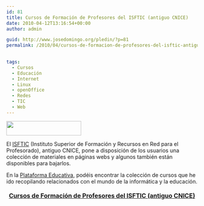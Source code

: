 ```yaml
---
id: 81
title: Cursos de Formación de Profesores del ISFTIC (antiguo CNICE)
date: 2010-04-12T13:16:54+00:00
author: admin

guid: http://www.josedomingo.org/pledin/?p=81
permalink: /2010/04/cursos-de-formacion-de-profesores-del-isftic-antiguo-cnice/

  
tags:
  - Cursos
  - Educación
  - Internet
  - Linux
  - openOffice
  - Redes
  - TIC
  - Web
---
```

<img class="aligncenter" title="cnice" src="http://www.ite.educacion.es/formacion/enred/navegacion/navegacion/images/lg_forma.gif" alt="" width="197" height="38" />

El [ISFTIC](http://www.isftic.mepsyd.es/) (Instituto Superior de Formación y Recursos en Red para el Profesorado), antiguo CNICE, pone a disposición de los usuarios una colección de materiales en páginas webs y algunos también están disponibles para bajarlos.

En la [Plataforma Educativa](http://www.josedomingo.org/web/), podéis encontrar la colección de cursos que he ido recopilando relacionados con el mundo de la informática y la educación.

<h4 style="text-align: center;">
  <span style="font-size: medium;"><a href="http://www.josedomingo.org/web/mod/resource/view.php?id=1646">Cursos de Formación de Profesores del ISFTIC (antiguo CNICE)</a><br /> </span>
</h4>

<!-- AddThis Advanced Settings generic via filter on the_content -->

<!-- AddThis Share Buttons generic via filter on the_content -->